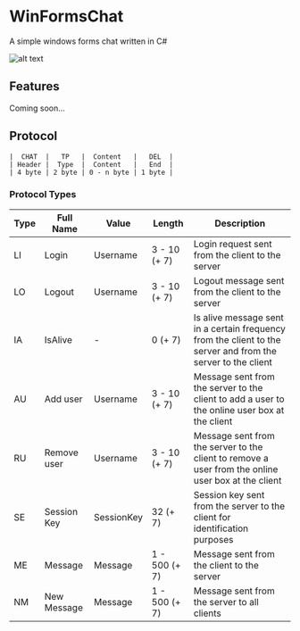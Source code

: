 # WinFormsChat
A simple windows forms chat written in C#

![alt text](https://raw.githubusercontent.com/JulianG97/WinFormsChat/master/Client/icon.ico)

## Features
Coming soon...

## Protocol
```
|  CHAT  |   TP   |  Content   |   DEL  |
| Header |  Type  |  Content   |   End  |
| 4 byte | 2 byte | 0 - n byte | 1 byte |
```

### Protocol Types
| Type | Full Name | Value | Length | Description |
| ---- | --------- | ----- | ------ | ----------- |
| LI | Login | Username | 3 - 10 (+ 7) | Login request sent from the client to the server |
| LO | Logout | Username | 3 - 10 (+ 7) | Logout message sent from the client to the server |
| IA | IsAlive | - | 0 (+ 7) | Is alive message sent in a certain frequency from the client to the server and from the server to the client |
| AU | Add user | Username | 3 - 10 (+ 7) | Message sent from the server to the client to add a user to the online user box at the client |
| RU | Remove user | Username | 3 - 10 (+ 7) | Message sent from the server to the client to remove a user from the online user box at the client |
| SE | Session Key | SessionKey | 32 (+ 7) | Session key sent from the server to the client for identification purposes |
| ME | Message | Message | 1 - 500 (+ 7) | Message sent from the client to the server |
| NM | New Message | Message | 1 - 500 (+ 7) | Message sent from the server to all clients |
